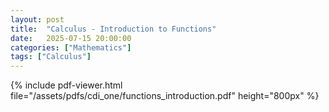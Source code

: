 ```yaml
---
layout: post
title:  "Calculus - Introduction to Functions"
date:   2025-07-15 20:00:00
categories: ["Mathematics"]
tags: ["Calculus"]
---
```

   
{% include pdf-viewer.html file="/assets/pdfs/cdi_one/functions_introduction.pdf" height="800px" %}
